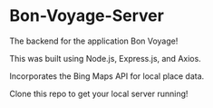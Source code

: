 # Bon-Voyage-Server

The backend for the application Bon Voyage!

This was built using Node.js, Express.js, and Axios.

Incorporates the Bing Maps API for local place data.

Clone this repo to get your local server running!
